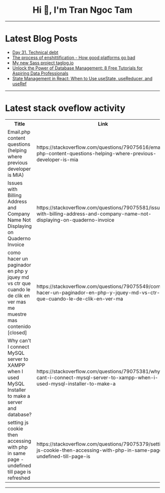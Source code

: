 <h1 align="center">Hi 👋, I'm Tran Ngoc Tam</h1>

---

# Latest Blog Posts 
<!-- BLOG-POST-LIST:START -->
- [Day 31. Technical debt](https://dev.to/kiolk/day-31-technical-debt-e9n)
- [The process of enshittification - How good platforms go bad](https://dev.to/confooca/the-process-of-enshittification-how-good-platforms-go-bad-pmn)
- [My new Sass project taglog.io](https://dev.to/dsaga/my-new-sass-project-taglogio-39g8)
- [Unlock the Power of Database Management: 8 Free Tutorials for Aspiring Data Professionals](https://dev.to/getvm/unlock-the-power-of-database-management-8-free-tutorials-for-aspiring-data-professionals-1fjg)
- [State Management in React: When to Use useState, useReducer, and useRef](https://dev.to/paharihacker/state-management-in-react-when-to-use-usestate-usereducer-and-useref-1dn9)
<!-- BLOG-POST-LIST:END -->

---

# Latest stack oveflow activity
<table>
  <tr><th>Title</th><th>Link</th></tr>
  <!-- STACKOVERFLOW:START --><tr><td>Email.php content questions &lpar;helping where previous developer is MIA&rpar;</td><td>https://stackoverflow.com/questions/79075616/email-php-content-questions-helping-where-previous-developer-is-mia</td></tr><tr><td>Issues with Billing Address and Company Name Not Displaying on Quaderno Invoice</td><td>https://stackoverflow.com/questions/79075581/issues-with-billing-address-and-company-name-not-displaying-on-quaderno-invoice</td></tr><tr><td>como hacer un paginador en php y jquey md vs ctr que cuando le de clik en ver mas me muestre mas contenido [closed]</td><td>https://stackoverflow.com/questions/79075549/como-hacer-un-paginador-en-php-y-jquey-md-vs-ctr-que-cuando-le-de-clik-en-ver-ma</td></tr><tr><td>Why can&#39;t I connect MySQL server to XAMPP when I used MySQL Installer to make a server and database?</td><td>https://stackoverflow.com/questions/79075381/why-cant-i-connect-mysql-server-to-xampp-when-i-used-mysql-installer-to-make-a</td></tr><tr><td>setting js cookie then accessing with php in same page - undefined till page is refreshed</td><td>https://stackoverflow.com/questions/79075379/setting-js-cookie-then-accessing-with-php-in-same-page-undefined-till-page-is</td></tr><!-- STACKOVERFLOW:END -->
</table>

---


